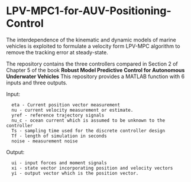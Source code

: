 # LPV-MPC1-for-AUV-Positioning-Control
The interdependence of the kinematic and dynamic models of marine vehicles is exploited to formulate a velocity form LPV-MPC algorithm to remove the tracking error at steady-state.

The repository contains the three controllers compared in Section 2 of Chapter 5 of the book **Robust Model Predictive Control for Autonomous Underwater Vehicles**
This repository provides a MATLAB function with 6 inputs and three outputs.

Input:
      
      eta - Current position vector measurement
      nu - current velocity measurement or estimate.
      yref - reference trajectory signals
      nu_c - ocean current which is assumed to be unknown to the controller
      Ts - sampling time used for the discrete controller design
      Tf - length of simulation in seconds
      noise - measurement noise
      
 Output:
  
      ui - input forces and moment signals
      xi - state vector incorporating position and velocity vectors
      yi - output vector which is the position vector.    
